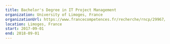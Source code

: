 ```yaml
---
title: Bachelor's Degree in IT Project Management
organization: University of Limoges, France
organizationUrl: https://www.francecompetences.fr/recherche/rncp/29967/
location: Limoges, France
start: 2017-09-01
end: 2018-09-01
---
```

